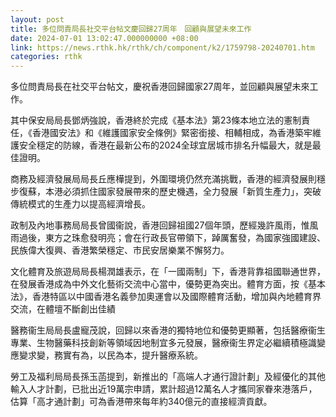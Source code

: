 ```yaml
---
layout: post
title: 多位問責局長社交平台帖文慶回歸27周年　回顧與展望未來工作
date: 2024-07-01 13:02:47.000000000 +08:00
link: https://news.rthk.hk/rthk/ch/component/k2/1759798-20240701.htm
categories: rthk
---
```


多位問責局長在社交平台帖文，慶祝香港回歸國家27周年，並回顧與展望未來工作。

其中保安局局長鄧炳強說，香港終於完成《基本法》第23條本地立法的憲制責任，《香港國安法》和《維護國家安全條例》緊密銜接、相輔相成，為香港築牢維護安全穩定的防線，香港在最新公布的2024全球宜居城市排名升幅最大，就是最佳證明。

商務及經濟發展局局長丘應樺提到，外圍環境仍然充滿挑戰，香港的經濟發展則穩步復蘇，本港必須抓住國家發展帶來的歷史機遇，全力發展「新質生產力」，突破傳統模式的生產力以提高經濟增長。

政制及內地事務局局長曾國衞說，香港回歸祖國27個年頭，歷經幾許風雨，惟風雨過後，東方之珠愈發明亮；會在行政長官帶領下，踔厲奮發，為國家強國建設、民族偉大復興、香港繁榮穩定、市民安居樂業不懈努力。

文化體育及旅遊局局長楊潤雄表示，在「一國兩制」下，香港背靠祖國聯通世界，在發展香港成為中外文化藝術交流中心當中，優勢更為突出。體育方面，按《基本法》，香港特區以中國香港名義參加奧運會以及國際體育活動，增加與內地體育界交流，在體壇不斷創出佳績

醫務衞生局局長盧寵茂說，回歸以來香港的獨特地位和優勢更顯著，包括醫療衞生專業、生物醫藥科技創新等領域因地制宜多元發展，醫療衞生界定必繼續積極識變應變求變，務實有為，以民為本，提升醫療系統。

勞工及福利局局長孫玉菡提到，新推出的「高端人才通行證計劃」及經優化的其他輸入人才計劃，已批出近19萬宗申請，累計超過12萬名人才攜同家眷來港落戶，估算「高才通計劃」可為香港帶來每年約340億元的直接經濟貢獻。
